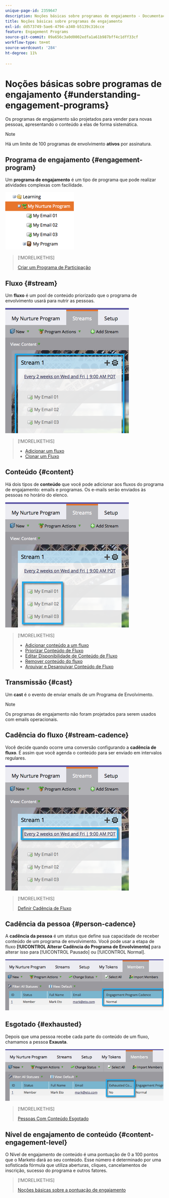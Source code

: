 ```yaml
---
unique-page-id: 2359647
description: Noções básicas sobre programas de engajamento - Documentação do Marketo - Documentação do produto
title: Noções básicas sobre programas de engajamento
exl-id: dd573749-5ae6-4794-a340-b5139c316cce
feature: Engagement Programs
source-git-commit: 09a656c3a0d0002edfa1a61b987bff4c1dff33cf
workflow-type: tm+mt
source-wordcount: '284'
ht-degree: 11%

---
```


# Noções básicas sobre programas de engajamento {#understanding-engagement-programs}

Os programas de engajamento são projetados para vender para novas pessoas, apresentando o conteúdo a elas de forma sistemática.

>[!NOTE]
>
>Há um limite de 100 programas de envolvimento **ativos** por assinatura.

## Programa de engajamento {#engagement-program}

Um **programa de engajamento** é um tipo de programa que pode realizar atividades complexas com facilidade.

![](assets/image2014-9-15-15-3a24-3a57.png)

>[!MORELIKETHIS]
>
>[Criar um Programa de Participação](/help/marketo/product-docs/email-marketing/drip-nurturing/creating-an-engagement-program/create-an-engagement-program.md)

## Fluxo {#stream}

Um **fluxo** é um pool de conteúdo priorizado que o programa de envolvimento usará para nutrir as pessoas.

![](assets/image2014-9-15-15-3a25-3a4.png)

>[!MORELIKETHIS]
>
>* [Adicionar um fluxo](/help/marketo/product-docs/email-marketing/drip-nurturing/creating-an-engagement-program/add-a-stream.md)
>* [Clonar um Fluxo](/help/marketo/product-docs/email-marketing/drip-nurturing/engagement-program-streams/clone-a-stream.md)

## Conteúdo {#content}

Há dois tipos de **conteúdo** que você pode adicionar aos fluxos do programa de engajamento: emails e programas. Os e-mails serão enviados às pessoas no horário do elenco.

![](assets/image2014-9-15-15-3a25-3a18.png)

>[!MORELIKETHIS]
>
>* [Adicionar conteúdo a um fluxo](/help/marketo/product-docs/email-marketing/drip-nurturing/creating-an-engagement-program/add-content-to-a-stream.md)
>* [Priorizar Conteúdo de Fluxo](/help/marketo/product-docs/email-marketing/drip-nurturing/using-stream-content/prioritize-stream-content.md)
>* [Editar Disponibilidade de Conteúdo de Fluxo](/help/marketo/product-docs/email-marketing/drip-nurturing/using-stream-content/edit-availability-of-stream-content.md)
>* [Remover conteúdo do fluxo](/help/marketo/product-docs/email-marketing/drip-nurturing/using-stream-content/remove-stream-content.md)
>* [Arquivar e Desarquivar Conteúdo de Fluxo](/help/marketo/product-docs/email-marketing/drip-nurturing/using-stream-content/archive-and-unarchive-stream-content.md)

## Transmissão {#cast}

Um **cast** é o evento de enviar emails de um Programa de Envolvimento.

>[!NOTE]
>
>Os programas de engajamento não foram projetados para serem usados com emails operacionais.

## Cadência do fluxo {#stream-cadence}

Você decide quando ocorre uma conversão configurando a **cadência de fluxo**. É assim que você agenda o conteúdo para ser enviado em intervalos regulares.

![](assets/image2014-9-15-15-3a25-3a27.png)

>[!MORELIKETHIS]
>
>[Definir Cadência de Fluxo](/help/marketo/product-docs/email-marketing/drip-nurturing/engagement-program-streams/set-stream-cadence.md)

## Cadência da pessoa {#person-cadence}

A **cadência da pessoa** é um status que define sua capacidade de receber conteúdo de um programa de envolvimento. Você pode usar a etapa de fluxo **[!UICONTROL Alterar Cadência do Programa de Envolvimento]** para alterar isso para [!UICONTROL Pausado] ou [!UICONTROL Normal].

![](assets/image2014-9-15-15-3a25-3a55.png)

## Esgotado {#exhausted}

Depois que uma pessoa recebe cada parte do conteúdo de um fluxo, chamamos a pessoa **Exausta**.

![](assets/image2014-9-15-15-3a26-3a5.png)

>[!MORELIKETHIS]
>
>[Pessoas Com Conteúdo Esgotado](/help/marketo/product-docs/email-marketing/drip-nurturing/using-engagement-programs/people-who-have-exhausted-content.md)

## Nível de engajamento de conteúdo {#content-engagement-level}

O Nível de engajamento de conteúdo é uma pontuação de 0 a 100 pontos que o Marketo dará ao seu conteúdo. Esse número é determinado por uma sofisticada fórmula que utiliza aberturas, cliques, cancelamentos de inscrição, sucesso do programa e outros fatores.

>[!MORELIKETHIS]
>
>[Noções básicas sobre a pontuação de engajamento](/help/marketo/product-docs/email-marketing/drip-nurturing/reports-and-notifications/understanding-the-engagement-score.md)
